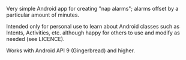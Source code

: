 Very simple Android app for creating "nap alarms"; alarms offset by a particular amount of minutes.

Intended only for personal use to learn about Android classes such as Intents, Activities, etc.
although happy for others to use and modify as needed (see LICENCE).

Works with Android API 9 (Gingerbread) and higher.
